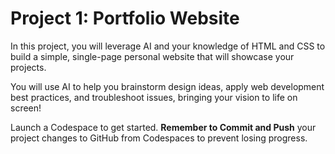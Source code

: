 # Project 1: Portfolio Website
In this project, you will leverage AI and your knowledge of HTML and CSS to build a simple, single-page personal website that will showcase your projects.

You will use AI to help you brainstorm design ideas, apply web development best practices, and troubleshoot issues, bringing your vision to life on screen! 

Launch a Codespace to get started. **Remember to Commit and Push** your project changes to GitHub from Codespaces to prevent losing progress.
